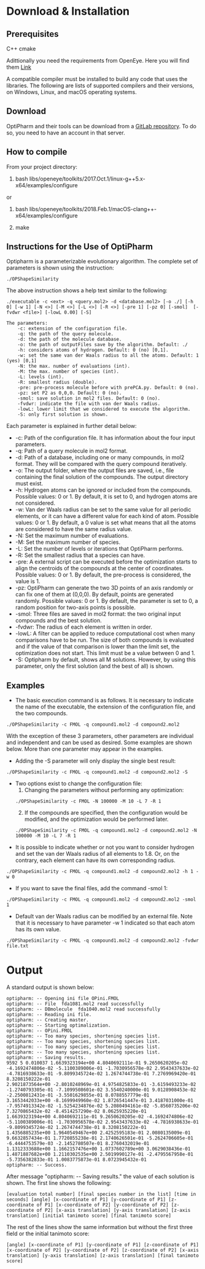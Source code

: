 # Download & Installation

## Prerequisites
C++
cmake

Adittionally you need the requirements from OpenEye. Here you will find them [Link](https://docs.eyesopen.com/toolkits/cpp/quickstart-cplusplus/install.html)

A compatible compiler must be installed to build any code that uses the libraries. The following are lists of supported compilers and their versions, on Windows, Linux, and macOS operating systems.
## Download 
OptiPharm and their tools can be download from a [GitLab repository](https://gitlab.hpca.ual.es/savins/optipharm). To do so, you need to have an account in that server.



## How to compile

From your project directory: 

1. bash libs/openeye/toolkits/2017.Oct.1/linux-g++5.x-x64/examples/configure 
   
or 

1. bash libs/openeye/toolkits/2018.Feb.1/macOS-clang++-x64/examples/configure 

2. make 

## Instructions for the Use of OptiPharm

Optipharm is a parameterizable evolutionary algorithm. The complete set of parameters is shown using the instruction:
```
./OPShapeSimilarity
```
The above instruction shows a help text similar to the following:
```
./executable -c <ext> -q <query.mol2> -d <database.mol2> [-o ./] [-h 0] [-w 1] [-N <>] [-M <>] [-L <>] [-R <>] [-pre 1] [-pz 0] [-smol]  [-fvdwr <file>] [-lowL 0.00] [-S]

The parameters:
    -c: extension of the configuration file.
    -q: the path of the query molecule.
    -d: the path of the molecule database.
    -o: the path of outputFiles save by the algorithm. Default: ./
    -h: considers atoms of hydrogen. Default: 0 (no) [0,1].
    -w: set the same van der Waals radius to all the atoms. Default: 1 (yes) [0,1]
    -N: the max. number of evaluations (int).
    -M: the max. number of species (int).
    -L: levels (int).
    -R: smallest radius (double).
    -pre: pre-process molecule before with prePCA.py. Default: 0 (no).
    -pz: set P2 as 0,0,0. Default: 0 (no).
    -smol: save solution in mol2 files. Default: 0 (no).
    -fvdwr: indicate the file with van der Waals radius.
    -lowL: lower limit that we considered to execute the algorithm.
    -S: only first solution is shown.
```
Each parameter is explained in further detail below:

- -c: Path of the configuration file. It has information about the four input parameters.
- -q: Path of a query molecule in mol2 format.
- -d: Path of a database, including one or many compounds, in mol2 format. They will be compared with the query compound iteratively.
- -o: The output folder, where the output files are saved, i.e., file containing the final solution of the compounds. The output directory must exist. 
- -h: Hydrogen atoms can be ignored or included from the compounds. Possible values: 0 or 1. By default, it is set to 0, and hydrogen atoms are not considered.
- -w: Van der Waals radius can be set to the same value for all periodic elements, or it can have a different value for each kind of atom. Possible values: 0 or 1. By default, a 0 value is set what means that all the atoms are considered to have the same radius value.
- -N: Set the maximum number of evaluations.
- -M: Set the maximum number of species.
- -L: Set the number of levels or iterations that OptiPharm performs.
- -R: Set the smallest radius that a species can have.
- -pre: A external script can be executed before the optimization starts to align the centroids of the compounds at the center of coordinates. Possible values: 0 or 1. By default, the pre-process is considered, the value is 1.
- -pz: OptiPharm can generate the two 3D points of an axis randomly or can fix one of them at (0,0,0). By default, points are generated randomly. Possible values: 0 or 1. By default, the parameter is set to 0, a random position for two-axis points is possible.
- -smol: Three files are saved in mol2 format: the two original input compounds and the best solution.
- -fvdwr: The radius of each element is written in order.
- -lowL: A filter can be applied to reduce computational cost when many comparisons have to be run. The size of both compounds is evaluated and if the value of that comparison is lower than the limit set, the optimization does not start. This limit must be a value between 0 and 1.
- -S: Optipharm by default, shows all M solutions. However, by using this parameter, only the first solution (and the best of all) is shown.

## Examples

- The basic execution command is as follows. It is necessary to indicate the name of the executable, the extension of the configuration file, and the two compounds.

```
./OPShapeSimilarity -c FMOL -q compound1.mol2 -d compound2.mol2
```
With the exception of these 3 parameters, other parameters are individual and independent and can be used as desired. Some examples are shown below. More than one parameter may appear in the examples.


- Adding the -S parameter will only display the single best result:
```
./OPShapeSimilarity -c FMOL -q compound1.mol2 -d compound2.mol2 -S
```

- Two options exist to change the configuration file:
    1. Changing the parameters without performing any optimization:
    ```
    ./OPShapeSimilarity -c FMOL -N 100000 -M 10 -L 7 -R 1
    ```
    2. If the compounds are specified, then the configuration would be modified, and the optimization would be performed later.
    ```
    ./OPShapeSimilarity -c FMOL -q compound1.mol2 -d compound2.mol2 -N 100000 -M 10 -L 7 -R 1
    ```
- It is possible to indicate whether or not you want to consider hydrogen and set the van der Waals radius of all elements to 1.8. Or, on the contrary, each element can have its own corresponding radius.
```
./OPShapeSimilarity -c FMOL -q compound1.mol2 -d compound2.mol2 -h 1 -w 0
```
- If you want to save the final files, add the command -smol 1:
```
./OPShapeSimilarity -c FMOL -q compound1.mol2 -d compound2.mol2 -smol 1
```

- Default van der Waals radius can be modified by an external file. Note that it is necessary to have parameter -w 1 indicated so that each atom has its own value.
```
./OPShapeSimilarity -c FMOL -q compound1.mol2 -d compound2.mol2 -fvdwr file.txt
```

# Output
A standard output is shown below:

```
optipharm: -- Opening ini file OPini.FMOL
optipharm: -- File  fda1081.mol2 read successfully
optipharm: -- DBmolecule  fda1040.mol2 read successfully
optipharm: -- Reading ini file.
optipharm: -- Creating master.
optipharm: -- Starting optimalization.
optipharm: -- OPini.FMOL
optipharm: -- Too many species, shortening species list.
optipharm: -- Too many species, shortening species list.
optipharm: -- Too many species, shortening species list.
optipharm: -- Too many species, shortening species list.
optipharm: -- Saving results.
9592 5 0.010037 1.6639323194e+00 4.8040692111e-01 9.2650620205e-02 -4.1692474806e-02 -5.1100389006e-01 -1.7030956578e-02 2.9543437633e-02 -4.7816938633e-01 -9.8099345724e-02 1.2674744738e-01 7.2769969420e-01 8.3208150222e-01
2.9021873564e+00 -2.8010248969e-01 4.9754825833e-01 -3.6159493233e-02 -1.2740793305e-01 -7.1099508601e-02 3.5540240000e-01 9.0128908453e-02 -2.2500812431e-01 -3.5501629855e-01 8.0788557779e-01
3.1653442033e+00 -8.1699949960e-02 1.8726541447e-01 3.4187031000e-01 -7.9574913342e-02 -1.5254234876e-02 5.2080494161e-02 -5.8560735206e-02 7.3270865432e-02 -8.4514257290e-02 8.0625935220e-01
1.6639323194e+00 4.8040692111e-01 9.2650620205e-02 -4.1692474806e-02 -5.1100389006e-01 -1.7030956578e-02 2.9543437633e-02 -4.7816938633e-01 -9.8099345724e-02 1.2674744738e-01 8.3208150222e-01
1.4356885235e+00 1.9640549467e+00 2.4252595183e-01 2.0080135009e-01 9.6632857434e-01 1.7720855238e-01 2.1740626501e-01 -5.2624706605e-01 -6.4444753579e-03 -2.1452780507e-01 8.2760432019e-01
1.1312333688e+00 1.1662157476e+00 1.0737602789e+00 3.0629038436e-01 1.4871887682e+00 1.2110302535e+00 2.5019990127e-01 -2.4795567958e-01 -5.7356382833e-01 1.0083775873e-01 8.0723945432e-01
optipharm: -- Success.
```
After message "optipharm: -- Saving results." the value of each solution is shown. The first line shows the following:
```
[evaluation total number] [final species number in the list] [time in seconds] [angle] [x-coordinate of P1] [y-coordinate of P1] [z-coordinate of P1] [x-coordinate of P2] [y-coordinate of P2] [z-coordinate of P2] [x-axis translation] [y-axis translation] [z-axis translation] [initial tanimoto score] [final tanimoto score]
```
The rest of the lines show the same information but without the first three field or the initial tanimoto score:
```
[angle] [x-coordinate of P1] [y-coordinate of P1] [z-coordinate of P1] [x-coordinate of P2] [y-coordinate of P2] [z-coordinate of P2] [x-axis translation] [y-axis translation] [z-axis translation] [final tanimoto score]
```
